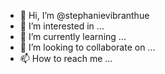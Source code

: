 - 👋 Hi, I’m @stephanievibranthue
- 👀 I’m interested in ...
- 🌱 I’m currently learning ...
- 💞️ I’m looking to collaborate on ...
- 📫 How to reach me ...

<!---
stephanievibranthue/stephanievibranthue is a ✨ special ✨ repository because its `README.md` (this file) appears on your GitHub profile.
You can click the Preview link to take a look at your changes.
--->
